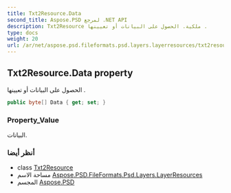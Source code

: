 ```yaml
---
title: Txt2Resource.Data
second_title: Aspose.PSD لمرجع .NET API
description: Txt2Resource ملكية. الحصول على البيانات أو تعيينها .
type: docs
weight: 20
url: /ar/net/aspose.psd.fileformats.psd.layers.layerresources/txt2resource/data/
---
```

## Txt2Resource.Data property

الحصول على البيانات أو تعيينها .

```csharp
public byte[] Data { get; set; }
```

### Property_Value

البيانات.

### أنظر أيضا

* class [Txt2Resource](../)
* مساحة الاسم [Aspose.PSD.FileFormats.Psd.Layers.LayerResources](../../txt2resource/)
* المجسم [Aspose.PSD](../../../)


